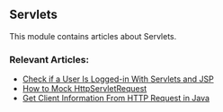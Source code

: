 ## Servlets

This module contains articles about Servlets.

### Relevant Articles:
- [Check if a User Is Logged-in With Servlets and JSP](https://www.baeldung.com/servlets-jsp-check-user-login)
- [How to Mock HttpServletRequest](https://www.baeldung.com/java-httpservletrequest-mock)
- [Get Client Information From HTTP Request in Java](https://www.baeldung.com/java-http-request-client-info)
